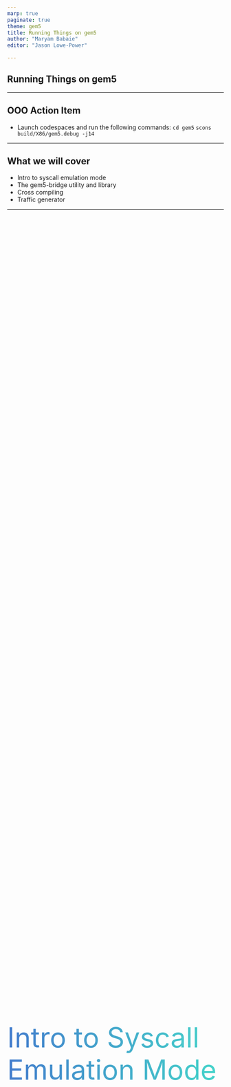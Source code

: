 ```yaml
---
marp: true
paginate: true
theme: gem5
title: Running Things on gem5
author: "Maryam Babaie"
editor: "Jason Lowe-Power"

---
```


<!-- _class: title -->

## Running Things on gem5

---

<style>
  /* from https://github.com/marp-team/marpit/issues/141 */
  img[alt~="center"]{
    display:block;
    margin: 0 auto;
  }

  .section-start {
  display: flex;
  flex-direction: column;
  justify-content: center;
  align-items: center;
  width:100%;
  height: 100%;
  /* background-color: black */
  font-size: 4rem;
  line-height: 75px;
  background: linear-gradient(to right,rgb(67,124,205), rgb(69,214,202));
  -webkit-background-clip: text;
  -webkit-text-fill-color: transparent;
}
   .center-image-div{
    display:flex;
    align-items: center;
    /* justify-content:space-around; */
    width:100%;
  }
    .code-block-div{
    display:flex;
    flex-direction:row;
    width: 100%;
    /* height: 80%; */
    justify-content:space-around;
    margin: 0px;
    padding: 0px;
    gap:0px;
    /* background-color:black; */
    }

</style>

## OOO Action Item

- Launch codespaces and run the following commands:
`cd gem5`
`scons build/X86/gem5.debug -j14`

---

## What we will cover

- Intro to syscall emulation mode
- The gem5-bridge utility and library
- Cross compiling
- Traffic generator

---

<div class=section-start> Intro to Syscall Emulation Mode </div>

---

## Previously on gem5: how to build & use

- Building with Scons:

`scons build/{ISA}/gem5.{variant} -j (cpus)`

- Once compiled, gem5 can then be run using:

`build/{ISA}/gem5.{variant} [gem5 options] {simulation script} [script options]`

- example:
`build/X86/gem5.fast --outdir=simple_out configs/learning_gem5/part1/simple.py --l1i_size=32kB​`

---

## What is Syscall Emulation?​

- Syscall Emulation (SE) mode does not model all the devices in a system.​
  - It focuses on simulating the CPU and memory system.​

- SE mode is much easier to configure.​

- However, SE only emulates Linux system calls, and only models user-mode code.​

---

## When to use/avoid Syscall Emulation?​

- If you do not need to model the OS, and you want extra performance,​ then you should use SE mode.

- However, if you need high fidelity modeling of the system, or if OS interactions like page table walks are important, then you should use FS mode.​

---

<div class=section-start> The m5 Utility </div>
<!-- Is m5 called gem5-bridge nowadays? -->

---

## The m5 Utility API​

- “m5ops” are the special opcodes that can be used in m5 to issue special instructions.​
  - Usage: checkpointing, exiting simulation, etc.​

- The m5 utility is the API providing these functionalities/options.​

- Options include:​
  - exit (delay): Stop the simulation in delay nanoseconds.​
  - resetstats (delay, period): Reset simulation statistics in delay nanoseconds; repeat this every period nanoseconds.​
  - dumpstats (delay , period): Save simulation statistics to a file in delay nanoseconds; repeat this every period nanoseconds.​
  - dumpresetstats (delay, period): same as dumpstats; resetstats;​
- Full list of options can be found here.​

---

## How to use the m5 utility?​

- It is best to insert the option(s) directly in the source code of the application.​

- **m5ops.h** header file has prototypes for all the functionalities/options must be included.​

- The application should be linked with the appropriate **m5** & **libm5.a** files.​
  - m5: The command line utility
  - libm5.a: C library for the utility

---

## Building m5 and libm5

- The m5 utility is in “gem5/util/m5/” directory.​

- To build **m5** and **libm5.a**, run the following command **in the gem5/util/m5/ directory**.​

`scons build/{TARGET_ISA}/out/m5​`

- Target ISA must be in lower case:​
  - x86​
  - arm
  - thumb
  - sparc
  - arm64
  - Riscv

- This will generate libm5.a and m5 binaries in the **util/m5/build/{TARGET_ISA}/out/** directory.​

---

## Building m5 and libm5 (cont.)

- **Note:** if you are using a x86 system for other ISAs, you need to have the cross-compiler​
- Cross-compiler for each target ISA:​
  - arm : arm-linux-gnueabihf-gcc​
  - thumb : arm-linux-gnueabihf-gcc​
  - sparc : sparc64-linux-gnu-gcc​
  - arm64 : aarch64-linux-gnu-gcc​
  - riscv : riscv64-linux-gnu-gcc​

- See util/m5/README.md for more details

---

## Linking m5 to C/C++ code​

- After building the m5 and libm5.a as described, link them to your code:​

  1. Include **gem5/m5ops.h** in your source file(s).​

  2. Add **gem5/include** to your compiler’s include search path.​

  3. Add **gem5/util/m5/build/{TARGET_ISA}/out** to the linker search path.​

  4. Link against **libm5.a**.​

---

## Example 1: print in std out​

<div class=code-block-div>
  <div style="flex:1">

  ```c++
  #include <unistd.h>
  #include "gem5/m5ops.h"

  int main()
  {
      m5_reset_stats(0, 0);
      write(1, "This will be output to standard out\n", 36);
      m5_exit(0);
      return 0;
  }
  ```

  </div>
<!-- The original has empty lines between each line in main.
Removed to save space in slides -->
  <div style="flex:1">

  - Example 1 code: ​materials/using-gem5/03-running/example1/se_example.cpp

  - Config file:​ materials/using-gem5/03-running/simple.py
  </div>

</div>

<div>

**Commands**

- Compile the code:​ `gcc materials/using-gem5/03-running/example1/se_example.cpp -o exampleBin​`
- Run workload: `./exampleBin​`
- Run gem5: `gem5-x86 materials/using-gem5/03-running/simple.py​`
</div>

---

## Example 1​

```c++
#include <unistd.h>
#include "gem5/m5ops.h"     //Include gem5/m5ops.h​

int main()
{
    m5_reset_stats(0, 0);   //Adding m5 util option​
    write(1, "This will be output to standard out\n", 36);
    m5_exit(0);             // Adding m5 util option​
    return 0;
}
```

---

## Example 1: building x86 m5 utility​

- `cd gem5/util/m5​`
- `scons build/x86/out/m5​`

---

## Example 1​

```bash
gcc materials/using-gem5/03-running/example1/se_example.cpp -o exampleBin​

-I gem5/include/                # Add gem5/include to your compiler's include
                                # search path.
-lm5 ​                           # Link against libm5.a.​

-Lgem5/util/m5/build/x86/out​    # Add gem5/util/m5/build/{TARGET_ISA}/out to
                                # the linker search path.​
```

- Note: if you try to locally run the output binary in your host, it will generate error:​
`Illegal instruction (core dumped)`

---

## SE mode uses the host for many things.​

- SE mode treats a system call as one instruction for the guest.​
<!-- Note to self: come back to this later to get text version of output message-->

<div class=code-block-div>

<!-- ![Example of code that causes a syscall center](03-running-in-gem5-imgs/slide-18-a.drawio.jpg) -->

<div style="flex:1">

```c++
#include <unistd.h>
#include "gem5/m5ops.h"

int main()
{
    m5_reset_stats(0, 0);

    write(1, "This will be output to standard out\n", 36);

    m5_exit(0);

    return 0;
}

```
</div>

<!--
![Output that shows that a syscall was performed center](03-running-in-gem5-imgs/slide-18-b.drawio.jpg) -->



<div style="flex:1">

```txt
8401562000: system.cpu: A0 T0 : 0x7ffff7c8256b @_end+140737350460435. 1 :   JZ_I : limm   t2, 0x13   : IntAlu :  D=0x0000000000000013  flags=(IsInteger|IsMicroop|IsDelayedCommit)
148401562000: system.cpu: A0 T0 : 0x7ffff7c8256b @_end+140737350460435. 2 :   JZ_I : wrip   t1, t2     : IntAlu :   flags=(IsInteger|IsControl|IsDirectControl|IsCondControl|IsMicroop|IsLastMicroop)
148401660000: system.cpu: A0 T0 : 0x7ffff7c8256d @_end+140737350460437    : mov	eax, 0x1
148401660000: system.cpu: A0 T0 : 0x7ffff7c8256d @_end+140737350460437. 0 :   MOV_R_I : limm   eax, 0x1 : IntAlu :  D=0x0000000000000001  flags=(IsInteger|IsMicroop|IsLastMicroop|IsFirstMicroop)
148401709000: system.cpu: A0 T0 : 0x7ffff7c82572 @_end+140737350460442    :   syscall                  : IntAlu :   flags=()
Error Occurred!
```

</div>


</div>


- Run gem5:
`gem5/build/X86/gem5.debug  --debug-flags=ExecAll  materials/using-gem5/03-running/simple.py > debugOut.txt​`


<!-- The c++ file appears to be /home/bees/2024/materials/using-gem5/03-running/example1/se_example.cpp -->

<!-- The debug file is really big. I got an "Error occurred!" message for this
example as well
-->
---

## Example 2: checking a directory​

<div class=code-block-div>

<div style="flex:1">

```c++
#include<iostream>
#include<dirent.h>

using namespace std;

int main()
{
    struct dirent *d;
    DIR *dr;
    dr = opendir("/workspaces/2024/materials/using-gem5/03-running");
    if (dr!=NULL) {
        std::cout<<"List of Files & Folders:\n";
        for (d=readdir(dr); d!=NULL; d=readdir(dr)) {
            std::cout<<d->d_name<< ", ";
        }
        closedir(dr);
    }
    else {
        std::cout<<"\nError Occurred!";
    }
    std::cout<<endl;
    return 0;
}

```

</div>
<div style="flex:1">

- Example 2 code: ​materials/using-gem5/03-running/example2/dir_example.cpp

- Config file:​ materials/using-gem5/03-running/simple.py

**Commands**

- Compile the code:​ `g++ materials/using-gem5/03-running/example2/dir_example.cpp -o exampleBin​`
- Run gem5:​ `gem5-x86 materials/using-gem5/03-running/simple.py​`
</div>
</div>

<!-- Important note: 03-running/simple.py doesn't seem to work right out of the box anymore -->
<!-- I modified two lines that had to do with ISAs and changed the path to the compiled C++ code  -->
<!-- This code also looks old and according to the copyright, was written in 2015-->
<!-- After this, it runs until an error occurs in the c++ file-->

<!-- I copied a gem5-library config script, changed the path in the example code, then recompiled. Try as I might, the simulation always ends with "Error Occurred!" -->

---

## SE mode uses the host for many things.​ (cont.)

- For things like creating/reading a file, it will create/read files on the host.​
<!-- Insert images here. page 21 on old slides -->

<div class=code-block-div>

<div style="flex:1">

```c++
//path: materials/using-gem5/03-running/example2/dir_example.cpp
#include<iostream>
#include<dirent.h>

using namespace std;

int main()
{
    struct dirent *d;
    DIR *dr;
    dr = opendir("/workspaces/2024/materials/using-gem5/03-running");
    if (dr!=NULL) {
        std::cout<<"List of Files & Folders:\n";
        for (d=readdir(dr); d!=NULL; d=readdir(dr)) {
            std::cout<<d->d_name<< ", ";
        }
        closedir(dr);
    }
    else {
        std::cout<<"\nError Occurred!";
    }
    std::cout<<endl;
    return 0;
}
```

</div>

<div style="flex:1">

```txt
src/sim/syscall_emul.cc:74: warn: ignoring syscall mprotect(...)
src/sim/syscall_emul.cc:74: warn: ignoring syscall mprotect(...)
src/sim/syscall_emul.cc:74: warn: ignoring syscall mprotect(...)

Error Occurred!
Exiting @ tick 149336343000 because exiting with last active thread context
```
</div>

</div>

---

## SE mode does NOT implement many things!​

- Filesystem​
- Most of systemcalls
- I/O devices
- Interrupts
- TLB misses
- Page table walks
- Context switches
- multiple threads
  - You may have a multithreaded execution, but there's no context switches & no spin locks​

---

<div class=section-start> Cross-compiling </div>

---

## Cross-compiling from one ISA to another.​

<!-- Insert image here -->

![Cross compiling width:800px center](03-running-in-gem5-imgs/slide-24.drawio.jpg)

---

## Example: Cross-compiling​

- Host = X86  Target: ARM64​
<!-- Insert code or image here. old slides slide 25 -->
<!-- ![Cross compiling width:90% bg right](03-running-in-gem5-imgs/slide-25.drawio.jpg) -->

<div class=code-block-div>

<div style="flex:1">

```c++
#include <unistd.h>
#include "gem5/m5ops.h"

int main()
{
    m5_reset_stats(0, 0);

    write(1, "This will be output to standard out\n", 36);

    m5_exit(0);

    return 0;
}
```
</div>

<div style="flex:1">
1. Build m5 utility for arm64​
`cd gem5/util/m5​`
`scons arm64.CROSS_COMPILE=aarch64-linux-  build/arm64/out/m5​`

2. Cross-compile the program with m5 utility​
`aarch64-linux-g++  materials/using-gem5/03-running/example1/se_example.cpp -o exampleBin -I gem5/include/  -lm5 -Lgem5/util/m5/build/arm64/out -static​`

3. Run gem5
`gem5-arm materials/using-gem5/03-running/simple.py​`
</div>
</div>

---

## Example: Cross-compiling (Dynamic)​
<!-- Insert code example here. From page 26 of old slides -->
<!-- ![Cross compiling width:90% bg right](03-running-in-gem5-imgs/slide-25.drawio.jpg) -->
1. Build m5 utility for ARM, as shown before.​
2. Cross-compile the program with m5 utility​

`aarch64-linux-g++  materials/using-gem5/03-running/example1/se_example.cpp -o exampleBin -I gem5/include/  -lm5 -Lgem5/util/m5/build/arm64/out​`

- Also, you need to let gem5 know where the libraries associated with the guest ISA are located, using “redirect”.​

---

## Example: Cross-compiling (Dynamic)​ (cont.)

You should modify the config file (simple.py) as follows:

```python
from m5.core import setInterpDir
```

```python
binary = "/workspaces/gem5-bootcamp-env/exampleBin"

setInterpDir("/usr/aarch64-linux-genu/")
system.redirect_paths = [RedirectPath(app_path="/lib", host_paths=["/usr/aarch64-linux-genu/lib"])]
```

3. Run gem5

`gem5-arm materials/using-gem5/03-running/simple.py​`

---

<div class=section-start> Traffic Generator in gem5 </div>

---

## Traffic Generator

- A traffic generator module generates stimuli for the memory system.​

- Used for creating test cases for caches, interconnects, and memory controllers, etc.​

![Traffic generator center](03-running-in-gem5-imgs/slide-29.drawio.png)

---

## gem5’s Traffic Gen: PyTrafficGen​

- PyTrafficGen is a traffic generator module (SimObject) located in: `gem5/src/cpu/testers/traffic_gen`

- Used as a black box replacement for any generator of read/write requestor.​

![PyTrafficGen center](03-running-in-gem5-imgs/slide-30.drawio.png)

---

## PyTrafficGen: Params​

- PyTrafficGen’s parameters allow you to control the characteristics of the generated traffic.​

| Parameter | Definition |
| :--------- | ---------- |
| pattern | The pattern of generated addresses: linear/ random ​|
| duration | The duration of generating requests in ticks (quantum of time in gem5).​ |
| start address​ | The lower bound for addresses that the synthetic traffic will access.​ |
| end address​ | The upper bound for addresses that the synthetic traffic will access.​ |
| minimum period​ | The minimum timing difference between two consecutive requests in ticks. ​|
| maximum period​ | The maximum timing difference between two consecutive requests in ticks. ​|
| request size | The number of bytes that are read/written by each request. ​|
| read percentage​ | The percentage of reads among all the requests, the rest of requests are write requests.​ |

---

## Example3: PyTrafficGen​

![PyTrafficGen with labels center](03-running-in-gem5-imgs/slide-32.drawio.png)

- Command to run tests for this example: `./materials/using-gem5/03-running/example3/traffGen_run.sh​`

---

## Summary​

- SE mode is easy to configure and fast for development purposes, if OS is not involved.​

- m5 utility API is a useful tool for simulation behavior and performance analysis.​
- Cross compilers should be used if the host and guest ISAs are different.​

- Traffic generator can abstract away the details of a data requestor such as CPU for generating test cases for memory systems.​
